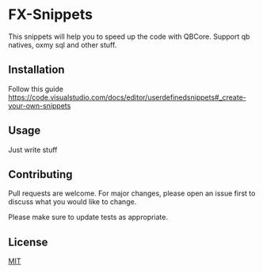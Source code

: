 # FX-Snippets

This snippets will help you to speed up the code with QBCore.
Support qb natives, oxmy sql and other stuff.

## Installation

Follow this guide 
https://code.visualstudio.com/docs/editor/userdefinedsnippets#_create-your-own-snippets

## Usage

Just write stuff

## Contributing
Pull requests are welcome. For major changes, please open an issue first to discuss what you would like to change.

Please make sure to update tests as appropriate.

## License
[MIT](https://choosealicense.com/licenses/mit/)
